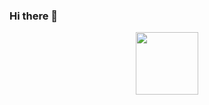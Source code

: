 ### Hi there 👋

<div id="header" align="center">
  <img src="https://media.giphy.com/media/v1.Y2lkPTc5MGI3NjExZWE5YTg5ZWU4ODdmODgyMWQzMzQyZWMxYzc5ZTZmMzg3Y2VmOWVhYyZjdD1z/M9gbBd9nbDrOTu1Mqx/giphy.gif" width="100"/>
</div>
